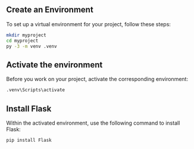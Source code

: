 ## Create an Environment

To set up a virtual environment for your project, follow these steps:

```bash
mkdir myproject
cd myproject
py -3 -m venv .venv
```

## Activate the environment

Before you work on your project, activate the corresponding environment:

```bash
.venv\Scripts\activate
```

## Install Flask
Within the activated environment, use the following command to install Flask:

```bash
pip install Flask
```

